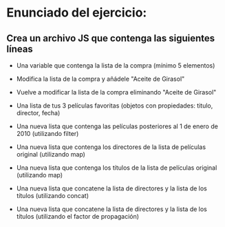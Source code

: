 # Enunciado del ejercicio: 

## Crea un archivo JS que contenga las siguientes líneas

- Una variable que contenga la lista de la compra (mínimo 5 elementos)

- Modifica la lista de la compra y añádele "Aceite de Girasol"

- Vuelve a modificar la lista de la compra eliminando "Aceite de Girasol"

- Una lista de tus 3 películas favoritas (objetos con propiedades: titulo, director, fecha)

- Una nueva lista que contenga las películas posteriores al 1 de enero de 2010 (utilizando filter)

- Una nueva lista que contenga los directores de la lista de películas original (utilizando map)

- Una nueva lista que contenga los títulos de la lista de películas original (utilizando map)

- Una nueva lista que concatene la lista de directores y la lista de los títulos (utilizando concat)

- Una nueva lista que concatene la lista de directores y la lista de los títulos (utilizando el factor de propagación)